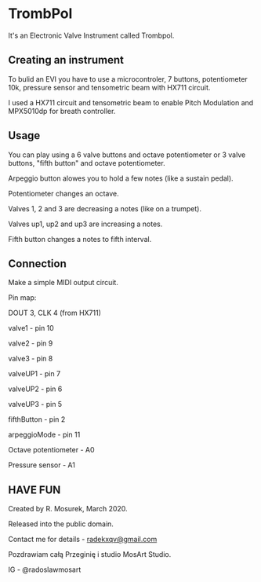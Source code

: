 # TrombPol
  It's an Electronic Valve Instrument called Trombpol.

  
 ## Creating an instrument
 
  To bulid an EVI you have to use a microcontroler, 7 buttons, potentiometer 10k, pressure sensor and tensometric beam with HX711 circuit.
  
  I used a HX711 circuit and tensometric beam to enable Pitch Modulation and MPX5010dp for breath controller.
  
  ## Usage
  You can play using a 6 valve buttons and octave potentiometer or 3 valve buttons, "fifth button" and octave potentiometer.
  
  Arpeggio button alowes you to hold a few notes (like a sustain pedal).
  
  Potentiometer changes an octave.
  
  Valves 1, 2 and 3 are decreasing a notes (like on a trumpet).
  
  Valves up1, up2 and up3 are increasing a notes.
  
  Fifth button changes a notes to fifth interval. 
  
  
  ## Connection
  Make a simple MIDI output circuit. 
  
  Pin map:
  
  DOUT  3, CLK  4 (from HX711)
  

  valve1 - pin 10
  
  valve2 - pin 9
  
  valve3 - pin 8
  
  valveUP1 - pin 7
  
  valveUP2 - pin 6
  
  valveUP3 - pin 5
  
  fifthButton - pin 2
  
  arpeggioMode - pin 11
  

  Octave potentiometer - A0
  
  Pressure sensor - A1

## HAVE FUN

  Created by R. Mosurek, March 2020.
  
  Released into the public domain.
  
  Contact me for details - radekxqv@gmail.com
  
  Pozdrawiam całą Przeginię i studio MosArt Studio.
  
  IG - @radoslawmosart
